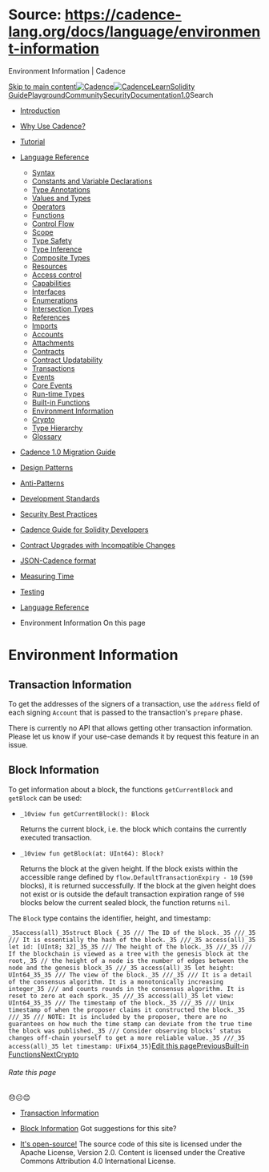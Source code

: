 # Source: https://cadence-lang.org/docs/language/environment-information




Environment Information | Cadence




[Skip to main content](#__docusaurus_skipToContent_fallback)[![Cadence](/img/logo.svg)![Cadence](/img/logo.svg)](/)[Learn](/learn)[Solidity Guide](/docs/solidity-to-cadence)[Playground](https://play.flow.com/)[Community](/community)[Security](https://flow.com/flow-responsible-disclosure/)[Documentation](/docs/)[1.0](/docs/)Search

* [Introduction](/docs/)
* [Why Use Cadence?](/docs/why)
* [Tutorial](/docs/tutorial/first-steps)
* [Language Reference](/docs/language/)
  + [Syntax](/docs/language/syntax)
  + [Constants and Variable Declarations](/docs/language/constants-and-variables)
  + [Type Annotations](/docs/language/type-annotations)
  + [Values and Types](/docs/language/values-and-types)
  + [Operators](/docs/language/operators)
  + [Functions](/docs/language/functions)
  + [Control Flow](/docs/language/control-flow)
  + [Scope](/docs/language/scope)
  + [Type Safety](/docs/language/type-safety)
  + [Type Inference](/docs/language/type-inference)
  + [Composite Types](/docs/language/composite-types)
  + [Resources](/docs/language/resources)
  + [Access control](/docs/language/access-control)
  + [Capabilities](/docs/language/capabilities)
  + [Interfaces](/docs/language/interfaces)
  + [Enumerations](/docs/language/enumerations)
  + [Intersection Types](/docs/language/intersection-types)
  + [References](/docs/language/references)
  + [Imports](/docs/language/imports)
  + [Accounts](/docs/language/accounts/)
  + [Attachments](/docs/language/attachments)
  + [Contracts](/docs/language/contracts)
  + [Contract Updatability](/docs/language/contract-updatability)
  + [Transactions](/docs/language/transactions)
  + [Events](/docs/language/events)
  + [Core Events](/docs/language/core-events)
  + [Run-time Types](/docs/language/run-time-types)
  + [Built-in Functions](/docs/language/built-in-functions)
  + [Environment Information](/docs/language/environment-information)
  + [Crypto](/docs/language/crypto)
  + [Type Hierarchy](/docs/language/type-hierarchy)
  + [Glossary](/docs/language/glossary)
* [Cadence 1.0 Migration Guide](/docs/cadence-migration-guide/)
* [Design Patterns](/docs/design-patterns)
* [Anti-Patterns](/docs/anti-patterns)
* [Development Standards](/docs/project-development-tips)
* [Security Best Practices](/docs/security-best-practices)
* [Cadence Guide for Solidity Developers](/docs/solidity-to-cadence)
* [Contract Upgrades with Incompatible Changes](/docs/contract-upgrades)
* [JSON-Cadence format](/docs/json-cadence-spec)
* [Measuring Time](/docs/measuring-time)
* [Testing](/docs/testing-framework)


* [Language Reference](/docs/language/)
* Environment Information
On this page
# Environment Information

## Transaction Information[​](#transaction-information "Direct link to Transaction Information")

To get the addresses of the signers of a transaction,
use the `address` field of each signing `Account`
that is passed to the transaction's `prepare` phase.

There is currently no API that allows getting other transaction information.
Please let us know if your use-case demands it by request this feature in an issue.

## Block Information[​](#block-information "Direct link to Block Information")

To get information about a block, the functions `getCurrentBlock` and `getBlock` can be used:

* `_10view fun getCurrentBlock(): Block`
  
  Returns the current block, i.e. the block which contains the currently executed transaction.
* `_10view fun getBlock(at: UInt64): Block?`
  
  Returns the block at the given height.
  If the block exists within the accessible range defined by `flow.DefaultTransactionExpiry - 10` (`590` blocks), it is returned successfully.
  If the block at the given height does not exist or is outside the default transaction expiration range of `590` blocks below the current sealed block, the function returns `nil`.

The `Block` type contains the identifier, height, and timestamp:

 `_35access(all)_35struct Block {_35 /// The ID of the block._35 ///_35 /// It is essentially the hash of the block._35 ///_35 access(all)_35 let id: [UInt8; 32]_35_35 /// The height of the block._35 ///_35 /// If the blockchain is viewed as a tree with the genesis block at the root,_35 // the height of a node is the number of edges between the node and the genesis block_35 ///_35 access(all)_35 let height: UInt64_35_35 /// The view of the block._35 ///_35 /// It is a detail of the consensus algorithm. It is a monotonically increasing integer_35 /// and counts rounds in the consensus algorithm. It is reset to zero at each spork._35 ///_35 access(all)_35 let view: UInt64_35_35 /// The timestamp of the block._35 ///_35 /// Unix timestamp of when the proposer claims it constructed the block._35 ///_35 /// NOTE: It is included by the proposer, there are no guarantees on how much the time stamp can deviate from the true time the block was published._35 /// Consider observing blocks’ status changes off-chain yourself to get a more reliable value._35 ///_35 access(all)_35 let timestamp: UFix64_35}`[Edit this page](https://github.com/onflow/cadence-lang.org/tree/main/docs/language/environment-information.md)[PreviousBuilt-in Functions](/docs/language/built-in-functions)[NextCrypto](/docs/language/crypto)
###### Rate this page

😞😐😊

* [Transaction Information](#transaction-information)
* [Block Information](#block-information)
Got suggestions for this site? 

* [It's open-source!](https://github.com/onflow/cadence-lang.org)
The source code of this site is licensed under the Apache License, Version 2.0.
Content is licensed under the Creative Commons Attribution 4.0 International License.

